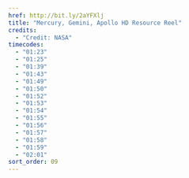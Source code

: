```yaml
---
href: http://bit.ly/2aYFXlj
title: "Mercury, Gemini, Apollo HD Resource Reel"
credits:
  - "Credit: NASA"
timecodes:
  - "01:23"
  - "01:25"
  - "01:39"
  - "01:43"
  - "01:49"
  - "01:50"
  - "01:52"
  - "01:53"
  - "01:54"
  - "01:55"
  - "01:56"
  - "01:57"
  - "01:58"
  - "01:59"
  - "02:01"
sort_order: 09
---
```

